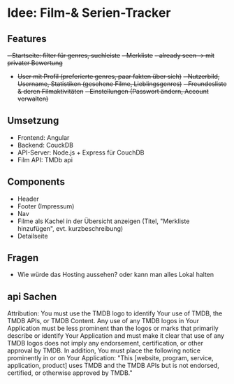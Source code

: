 # Idee: Film-& Serien-Tracker

## Features

~~- Startseite: filter für genres, suchleiste~~
~~- Merkliste~~
~~- already seen -> mit privater Bewertung~~
- ~~User mit Profil (preferierte genres, paar fakten über sich)~~
~~- Nutzerbild, Username, Statistiken (gesehene Filme, Lieblingsgenres)~~
~~- Freundesliste & deren Filmaktivitäten~~
~~- Einstellungen (Passwort ändern, Account verwalten)~~


## Umsetzung

- Frontend: Angular
- Backend: CouckDB
- API-Server: Node.js + Express für CouchDB
- Film API: TMDb api

## Components

- Header
- Footer (Impressum)
- Nav
- Filme als Kachel in der Übersicht anzeigen (Titel, "Merkliste hinzufügen", evt. kurzbeschreibung)
- Detailseite

## Fragen

- Wie würde das Hosting aussehen? oder kann man alles Lokal halten



## api Sachen

Attribution:
You must use the TMDB logo to identify Your use of TMDB, the TMDB APIs, or TMDB Content. 
Any use of any TMDB logos in Your Application must be less prominent than the logos or marks that primarily describe 
or identify Your Application and must make it clear that use of any TMDB logos does not imply any endorsement, 
certification, or other approval by TMDB. In addition, You must place the following notice prominently in or on Your Application:
   "This [website, program, service, application, product] uses TMDB and the TMDB APIs but is not endorsed,
certified, or otherwise approved by TMDB."


